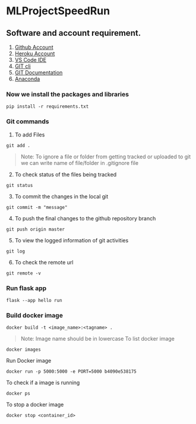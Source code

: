 # MLProjectSpeedRun


## Software and account requirement.

1. [Github Account](https://github.com)
2. [Heroku Account](https://dashboard.heroku.com/login)
3. [VS Code IDE](https://code.visualstudio.com/download)
4. [GIT cli](https://git-scm.com/downloads)
5. [GIT Documentation](https://git-scm.com/gittutorial)
6. [Anaconda](https://www.anacoda.com/)

### Now we install the packages and libraries
```
pip install -r requirements.txt
```

### Git commands
1. To add Files
```
git add .
```
> Note: To ignore a file or folder from getting tracked or uploaded to git we can write name of file/folder in .gitignore file
2. To check status of the files being tracked
```
git status
```

3. To commit the changes in the local git
```
git commit -m "message"
```

4. To push the final changes to the github repository branch
```
git push origin master
```

5. To view the logged information of git activities
```
git log
```

6. To check the remote url
```
git remote -v
```

### Run flask app
```
flask --app hello run
```


### Build docker image
```
docker build -t <image_name>:<tagname> .
```
> Note: Image name should be in lowercase
To list docker image
```
docker images
```

Run Docker image
```
docker run -p 5000:5000 -e PORT=5000 b4090e538175
```

To check if a image is running
```
docker ps
```

To stop a docker image
```
docker stop <container_id>